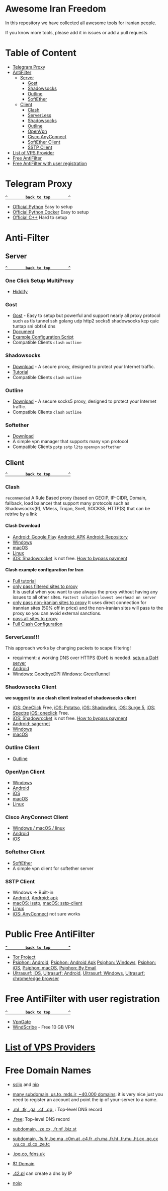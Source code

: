 # Awesome Iran Freedom
In this repository we have collected all awesome tools for iranian people.

If you know more tools, please add it in issues or add a pull requests

# Table of Content
- [Telegram Proxy](#telegram-proxy)
- [AntiFilter](#anti-filter)
  - [Server](#server)
    - [Gost](#gost)
    - [Shadowsocks](#shadowsocks)
    - [Outline](#outline)
    - [SoftEther](#softether)
  - [Client](#client)
    - [Clash](#clash)
    - [ServerLess](#serverless)
    - [Shadowsocks](#shadowsocks-client)
    - [Outline](#outline-client)
    - [OpenVpn](#openvpn-client)
    - [Cisco AnyConnect](#cisco-anyconnect-client)
    - [SoftEther Client](#softether-client)
    - [SSTP Client](#sstp-client)
- [List of VPS Provider](vps-providers.md)
- [Free AntiFilter](#free-antifilter)
- [Free AntiFilter with user registration](#free-antiFilter-with-user-registration)

# Telegram Proxy
 **[`^        back to top        ^`](#table-of-content)**
 - [Official Python](https://github.com/alexbers/mtprotoproxy) Easy to setup
 - [Official Python Docker](https://hub.docker.com/r/alexbers/mtprotoproxy) Easy to setup
 - [Official C++](https://github.com/TelegramMessenger/MTProxy) Hard to setup
 
# Anti-Filter
## Server
**[`^        back to top        ^`](#table-of-content)**
### One Click Setup MultiProxy
- [Hiddify](https://hiddify.github.io/setup-proxy-one-click.html)
### Gost
- [Gost](https://github.com/ginuerzh/gost) - Easy to setup but powerful and support nearly all proxy protocol such as tls tunnel ssh golang udp http2 socks5 shadowsocks kcp quic tuntap sni obfs4 dns 
- [Document](https://v2.gost.run/en/)
- [Example Configuration Script](https://github.com/hiddify/config/blob/main/gost/setup_gost.sh)
- Compatible Clients `clash` `outline`
### Shadowsocks
- [Download](https://shadowsocks.org/en/index.html) - A secure proxy, designed to protect your Internet traffic.
- [Tutorial](https://github.com/WeAreMahsaAmini/FreeInternet)
- Compatible Clients `clash` `outline`
### Outline
- [Download](https://getoutline.org/fa/get-started/#step-1) - A secure socks5 proxy, designed to protect your Internet traffic. 
- Compatible Clients `clash` `outline`
### Softether
- [Download](https://www.softether-download.com/en.aspx?product=softether) 
- A simple vpn manager that supports many vpn protocol
- Compatible Clients `pptp` `sstp` `l2tp` `openvpn` `softether`


## Client
**[`^        back to top        ^`](#table-of-content)**
### Clash 
`recommended`
 A Rule Based proxy (based on GEOIP, IP-CIDR, Domain, fallback, load balance) that support many protocols such as Shadowsocks(R), VMess, Trojan, Snell, SOCKS5, HTTP(S) that can be retrive by a link
 #### Clash Download
- [Android: Google Play](https://play.google.com/store/apps/details?id=com.github.kr328.clash) [Android: APK](https://github.com/Kr328/ClashForAndroid/releases/download/v2.5.11/cfa-2.5.11-premium-universal-release.apk) [Android: Repository](https://github.com/Kr328/ClashForAndroid)
- [Windows](https://github.com/Fndroid/clash_for_windows_pkg/releases/download/0.20.4/Clash.for.Windows.Setup.0.20.4.exe)
- [macOS](https://github.com/Fndroid/clash_for_windows_pkg/releases/download/0.20.4/Clash.for.Windows-0.20.4.dmg) 
- [Linux](https://github.com/Fndroid/clash_for_windows_pkg/releases/download/0.20.5/Clash.for.Windows-0.20.5-x64-linux.tar.gz)
- [iOS: Shadowrocket](https://apps.apple.com/us/app/shadowrocket/id932747118?platform=iphone) is not free. [How to bypass payment](https://github.com/WeAreMahsaAmini/FreeInternet/blob/main/README.md#ios)  

<!--- [iOS: Stash not free](https://apps.apple.com/app/stash/id1596063349?platform=iphone) not free-->
 
 #### Clash example configuration for Iran
 - [Full tutorial](https://lancellc.gitbook.io/clash)
 - [only pass filtered sites to proxy](https://github.com/hiddify/config/blob/main/clash/lite.yml)  
 It is useful when you want to use always the proxy without having any issues to all other sites. `Fastest solution` `lowest overhead on server`
 - [only pass non-iranian sites to proxy](https://github.com/hiddify/config/blob/main/clash/normal.yml)
 It uses direct connection for irannian sites (50% off in price) and  the non-iranian sites will pass to the proxy so you can avoid external sanctions.
 - [pass all sites to proxy](https://github.com/hiddify/config/blob/main/clash/all.yml) 
 - [Full Clash Configuration](https://github.com/Dreamacro/clash/wiki/Configuration)

### ServerLess!!! 
This approach works by changing packets to scape filtering! 
- requirment: a working DNS over HTTPS (DoH) is needed. [setup a DoH server]()
- [Android](https://github.com/zhenyolka/DPITunnel-android)
- [Windows: GoodbyeDPI](https://github.com/ValdikSS/GoodbyeDPI) [Windows: GreenTunnel](https://github.com/SadeghHayeri/GreenTunnel)

### Shadowsocks Client
 **we suggest to use clash client instead of shadowsocks client**
- [iOS: OneClick](https://apps.apple.com/us/app/id1545555197) Free, 
[iOS: Potatso](https://apps.apple.com/app/potatso-lite/id1239860606), [iOS: Shadowlink](https://apps.apple.com/us/app/shadowlink-shadowsocks-vpn/id1439686518),  [iOS: Surge 5](https://apps.apple.com/us/app/id1442620678), [iOS: Spectre](https://apps.apple.com/us/app/spectre-vpn/id1508712998) [iOS: oneclick](https://apps.apple.com/us/app/oneclick-safe-easy-fast/id1545555197) Free.
- [iOS: Shadowrocket](https://apps.apple.com/us/app/shadowrocket/id932747118) is not free. [How to bypass payment](https://github.com/WeAreMahsaAmini/FreeInternet/blob/main/guides/shadowsocks-v2ray-tls/how-to-connect.md#%D8%A2%DB%8C%D9%81%D9%88%D9%86-%D9%88-%D8%A2%DB%8C%D9%BE%D8%AF)
- [Android: sagernet](https://play.google.com/store/apps/details?id=io.nekohasekai.sagernet&hl=en&gl=US)
- [Windows](https://github.com/shadowsocks/shadowsocks-windows/releases)
- [macOS](https://github.com/shadowsocks/shadowsocks-windows/releases)

### Outline Client
- [Outline](https://getoutline.org/fa/get-started/#step-3)

### OpenVpn Client
- [Windows](https://openvpn.net/community-downloads/)
- [Android](https://play.google.com/store/apps/details?id=de.blinkt.openvpn)
- [iOS](https://apps.apple.com/fr/app/openvpn-connect/id590379981)
- [macOS](https://openvpn.net/client-connect-vpn-for-mac-os/)
- [Linux](https://openvpn.net/cloud-docs/openvpn-3-client-for-linux/)

### Cisco AnyConnect Client
- [Windows / macOS / linux](https://software.cisco.com/download/home/286281283/type/282364313/release/4.10.05111)
- [Android](https://play.google.com/store/apps/details?id=com.cisco.anyconnect.vpn.android.avf&hl=en&gl=US)
- [iOS](https://apps.apple.com/us/app/cisco-secure-client/id1135064690?platform=iphone)

### Softether Client
- [SoftEther](https://www.softether-download.com/en.aspx?product=softether) 
- A simple vpn client for softether server
### SSTP Client
- Windows -> Built-in
- [Android](https://play.google.com/store/apps/details?id=kittoku.osc&hl=en&gl=US), [Android: apk](https://github.com/kittoku/Open-SSTP-Client/releases/download/v1.5.5/osc-1.5.5.apk)
- [macOS: isstp](https://github.com/axot/isstp), [macOS: sstp-client](https://gitlab.com/eivnaes/sstp-client)
- [Linux](https://gitlab.com/eivnaes/sstp-client)
- [iOS: AnyConnect](https://apps.apple.com/us/app/cisco-anyconnect/id1135064690) not sure works


# Public Free AntiFilter
**[`^        back to top        ^`](#table-of-content)**
- [Tor Project](https://snowflake.torproject.org/)
- [Psiphon: Android](https://play.google.com/store/apps/details?id=com.psiphon3.subscription), [Psiphon: Android Apk](https://psiphon.ca/PsiphonAndroid.apk) [Psiphon: Windows](https://psiphon.ca/psiphon3.exe), [Psiphon: iOS](https://apps.apple.com/app/psiphon/id1276263909), [Psiphon: macOS](https://apps.apple.com/app/psiphon/id1276263909), [Psiphon: By Email](mailto:get@psiphon3.com)
- [Ultrasurf: iOS](https://apps.apple.com/us/app/ultrasurf-vpn/id1563051300), [Ultrasurf: Android](https://play.google.com/store/apps/details?id=us.ultrasurf.mobile.ultrasurf&hl=en_US&gl=US), [Ultrasurf: Windows](https://ultrasurf.us/download/usf.zip), [Ultrasurf: chrome/edge browser](https://chrome.google.com/webstore/detail/ultrasurf-security-privac/mjnbclmflcpookeapghfhapeffmpodij)

# Free AntiFilter with user registration
**[`^        back to top        ^`](#table-of-content)**
- [VpnGate](https://www.vpngate.net/en/)
- [WindScribe](https://windscribe.com) - Free 10 GB VPN

# [List of VPS Providers](vps-providers.md)

# Free Domain Names
- [sslip](https://sslip.io/) and [nip](https://nip.io)
- [many subdomain, us.to, mds.ir, ~40.000 domains](https://freedns.afraid.org/): it is very nice just you need to register an account and point the ip of your-server to a name.
- [.ml, .tk, .ga, .cf, .gq,](https://freenom.com) : Top-level DNS record
- [.free](https://nic.free): Top-level DNS record
- [subdomain, .ze.cx, .fr.nf .biz.st](https://www.nom.za/)
- [subdomain, .1s.fr .be.ma .c0m.at .c4.fr .ch.ma .fr.ht .fr.mu .ht.cx .qc.cx .vu.cx .xl.cx .ze.tc](https://www.venez.fr/)
- [.ipq.co, fdns.uk](https://www.ipq.co/)

- [$1 Domain](https://www.namecheap.com/promos/99-cent-domain-names/)
- [.42.pl](freedns.42.pl)  can create a dns by IP
- [noip](https://www.noip.com/)
